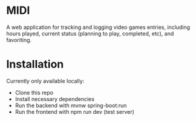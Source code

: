 # MIDI
A web application for tracking and logging video games entries, including hours played, current status (planning to play, completed, etc), and favoriting. 

# Installation
Currently only available locally:
* Clone this repo
* Install necessary dependencies
* Run the backend with mvnw spring-boot:run
* Run the frontend with npm run dev (test server)
